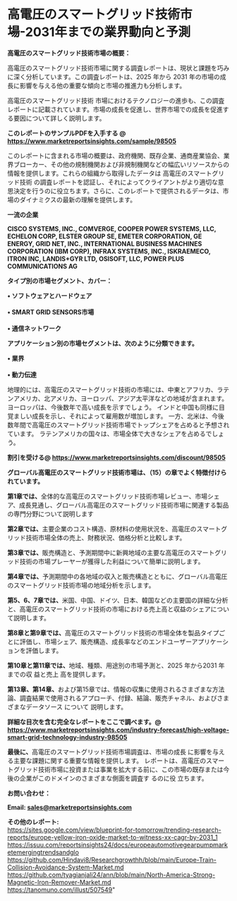 # 高電圧のスマートグリッド技術市場-2031年までの業界動向と予測

<strong><b>高電圧のスマートグリッド技術市場の概要：</b></strong>

高電圧のスマートグリッド技術市場に関する調査レポートは、現状と課題を巧みに深く分析しています。この調査レポートは、2025 年から 2031 年の市場の成長に影響を与える他の重要な傾向と市場の推進力も分析します。

高電圧のスマートグリッド技術 市場におけるテクノロジーの進歩も、この調査レポートに記載されています。市場の成長を促進し、世界市場での成長を促進する要因について詳しく説明します。

<strong>このレポートのサンプルPDFを入手する @ <a href=https://www.marketreportsinsights.com/sample/98505>https://www.marketreportsinsights.com/sample/98505</a></strong>

このレポートに含まれる市場の概要は、政府機関、既存企業、通商産業協会、業界ブローカー、その他の規制機関および非規制機関などの幅広いリソースからの情報を提供します。これらの組織から取得したデータは 高電圧のスマートグリッド技術 の調査レポートを認証し、それによってクライアントがより適切な意思決定を行うのに役立ちます。さらに、このレポートで提供されるデータは、市場のダイナミクスの最新の理解を提供します。

<strong>一流の企業</strong>

<strong><b>CISCO SYSTEMS, INC., COMVERGE, COOPER POWER SYSTEMS, LLC, ECHELON CORP, ELSTER GROUP SE, EMETER CORPORATION, GE ENERGY, GRID NET, INC., INTERNATIONAL BUSINESS MACHINES CORPORATION (IBM CORP), INFRAX SYSTEMS, INC., ISKRAEMECO, ITRON INC, LANDIS+GYR LTD, OSISOFT, LLC, POWER PLUS COMMUNICATIONS AG</b></strong>

<strong><b>タイプ別の市場セグメント、カバー：</b></strong>

<strong>• ソフトウェアとハ​​ードウェア<br><br>• SMART GRID SENSORS市場<br><br>• 通信ネットワーク</strong>

<strong><b>アプリケーション別の市場セグメントは、次のように分類できます。</b></strong>

<strong>• 業界<br><br>• 動力伝達</strong>

 地理的には、高電圧のスマートグリッド技術の市場には、中東とアフリカ、ラテンアメリカ、北アメリカ、ヨーロッパ、アジア太平洋などの地域が含まれます。 ヨーロッパは、今後数年で高い成長を示すでしょう。 インドと中国も同様に目覚ましい成長を示し、それによって雇用数が増加します。 一方、北米は、今後数年間で高電圧のスマートグリッド技術市場でトップシェアを占めると予想されています。 ラテンアメリカの国々は、市場全体で大きなシェアを占めるでしょう。

<strong>割引を受ける@ <a href=https://www.marketreportsinsights.com/discount/98505>https://www.marketreportsinsights.com/discount/98505</a></strong>

<strong><b>グローバル高電圧のスマートグリッド技術市場は、（15）の章でよく特徴付けられています。</b></strong>

<strong><b>第</b></strong><strong><b>1章では、</b></strong>全体的な高電圧のスマートグリッド技術市場レビュー、市場シェア、成長見通し、グローバル高電圧のスマートグリッド技術市場に関連する製品の専門分野について説明します

<strong><b>第2章では、</b></strong>主要企業のコスト構造、原材料の使用状況を、高電圧のスマートグリッド技術市場全体の売上、財務状況、価格分析と比較します。

<strong><b>第3章では、</b></strong>販売構造と、予測期間中に新興地域の主要な高電圧のスマートグリッド技術の市場プレーヤーが獲得した利益について簡単に説明します。

<strong><b>第4章では、</b></strong>予測期間中の各地域の収入と販売構造とともに、グローバル高電圧のスマートグリッド技術市場の地域分析を示します。

<strong><b>第5、6、7章では、</b></strong>米国、中国、ドイツ、日本、韓国などの主要国の詳細な分析と、高電圧のスマートグリッド技術の市場における売上高と収益のシェアについて説明します。

<strong><b>第8章と第9章では、</b></strong>高電圧のスマートグリッド技術の市場全体を製品タイプごとに評価し、市場シェア、販売構造、成長率などのエンドユーザーアプリケーションを評価します。

<strong><b>第10章と第11章では、</b></strong>地域、種類、用途別の市場予測と、2025 年から2031 年までの収 益と売上 高を提供します。

<strong><b>第13章、第14章、</b></strong>および第15章では、情報の収集に使用されるさまざまな方法論、調査結果で使用されるアプローチ、付録、結論、販売チャネル、およびさまざまなデータソース について 説明します。

<strong>詳細な目次を含む完全なレポートをここで調べます。@ <a href=https://www.marketreportsinsights.com/industry-forecast/high-voltage-smart-grid-technology-industry-98505>https://www.marketreportsinsights.com/industry-forecast/high-voltage-smart-grid-technology-industry-98505</a></strong>

<strong><b>最後に、</b></strong>高電圧のスマートグリッド技術市場調査は、市場の成長 に影響を</a>与える主要な課題に関する重要な情報を提供します。 レポートは、高電圧のスマートグリッド技術市場に投資または事業を拡大する前に、この市場の既存または今後の企業がこのドメインのさまざまな側面を調査す るのに役 立ちます。

<strong><b>お問い合わせ：</b></strong>

<strong>Email: </strong><a href=mailto:sales@marketreportsinsights.com><strong>sales@marketreportsinsights.com</strong></a>

<strong>その他のレポート:</strong>
<br>
<a href=https://sites.google.com/view/blueprint-for-tomorrow/trending-research-reports/europe-yellow-iron-oxide-market-to-witness-xx-cagr-by-2031_1>https://sites.google.com/view/blueprint-for-tomorrow/trending-research-reports/europe-yellow-iron-oxide-market-to-witness-xx-cagr-by-2031_1</a>
<br>
<a href=https://issuu.com/reportsinsights24/docs/europeautomotivegearpumpmarketemergingtrendsandglo>https://issuu.com/reportsinsights24/docs/europeautomotivegearpumpmarketemergingtrendsandglo</a>
<br>
<a href=https://github.com/Hindavi8/Researchgrowthh/blob/main/Europe-Train-Collision-Avoidance-System-Market.md>https://github.com/Hindavi8/Researchgrowthh/blob/main/Europe-Train-Collision-Avoidance-System-Market.md</a>
<br>
<a href=https://github.com/tyagianjali24/ann/blob/main/North-America-Strong-Magnetic-Iron-Remover-Market.md>https://github.com/tyagianjali24/ann/blob/main/North-America-Strong-Magnetic-Iron-Remover-Market.md</a>
<br>
<a href=https://tanomuno.com/illust/507549>https://tanomuno.com/illust/507549</a>"
